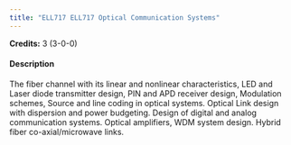 ```yaml
---
title: "ELL717 ELL717 Optical Communication Systems"
---
```

**Credits:** 3 (3-0-0)

#### Description
The fiber channel with its linear and nonlinear characteristics, LED and Laser diode transmitter design, PIN and APD receiver design, Modulation schemes, Source and line coding in optical systems. Optical Link design with dispersion and power budgeting. Design of digital and analog communication systems. Optical amplifiers, WDM system design. Hybrid fiber co-axial/microwave links.